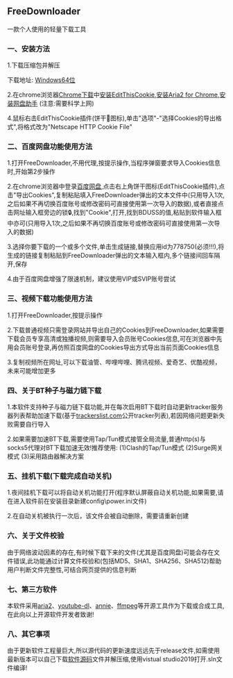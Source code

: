 ## FreeDownloader

一款个人使用的轻量下载工具

### 一、安装方法

1.下载压缩包并解压

下载地址: [Windows64位](https://github.com/HXHGTS/FreeDownloader/releases/latest/download/FreeDownloader.X64.zip)

2.在chrome浏览器[Chrome下载](https://chrome.google.com)中[安装EditThisCookie](https://chrome.google.com/webstore/detail/editthiscookie/fngmhnnpilhplaeedifhccceomclgfbg?hl=zh-CN),[安装Aria2 for Chrome](https://chrome.google.com/webstore/detail/aria2-for-chrome/mpkodccbngfoacfalldjimigbofkhgjn),[安装网盘助手](https://chrome.google.com/webstore/detail/%E7%BD%91%E7%9B%98%E5%8A%A9%E6%89%8B/cfaglmggimoleoclaghmmboppofffdda) (注意:需要科学上网)

4.鼠标右击EditThisCookie插件(饼干🍪图标),单击"选项"-"选择Cookies的导出格式",将格式改为"Netscape HTTP Cookie File"

### 二、百度网盘功能使用方法

1.打开FreeDownloader,不用代理,按提示操作,当程序弹窗要求导入Cookies信息时,开始第2步操作

2.在chrome浏览器中登录[百度网盘](https://pan.baidu.com/disk/home?#/all?path=%2F&vmode=list),点击右上角饼干图标(EditThisCookie插件),点击"导出Cookies",复制粘贴填入FreeDownloader弹出的文本文件中(只用导入1次,之后如果不再切换百度账号或修改密码可直接使用第一次导入的数据),或者直接点击网址输入框旁边的锁🔒,找到"Cookie",打开,找到BDUSS的值,粘贴到软件输入框中亦可(只用导入1次,之后如果不再切换百度账号或修改密码可直接使用第一次导入的数据)

3.选择你要下载的一个或多个文件,单击生成链接,替换应用id为778750(必须!!!),将生成的链接复制粘贴到FreeDownloader弹出的文本输入框内,多个链接间回车隔开,保存

4.由于百度网盘增强了限速机制，建议使用VIP或SVIP账号尝试

### 三、视频下载功能使用方法

1.打开FreeDownloader,按提示操作

2.下载普通视频只需登录网站并导出自己的Cookies到FreeDownloader,如果需要下载会员专享高清或独播视频,则需要导入会员账号Cookies信息,可在浏览器中先用会员账号登录,再仿照百度网盘的Cookies导出方式导出当前页面Cookies信息

3.复制视频所在网址,可以下载油管、哔哩哔哩、腾讯视频、爱奇艺、优酷视频，未来可能增加更多

### 四、关于BT种子与磁力链下载

1.本软件支持种子与磁力链下载功能,并在每次启用BT下载时自动更新tracker服务器列表帮助加速下载(基于[trackerslist.com](https://trackerslist.com/#/zh)公开tracker列表),若因网络问题更新失败需要自行导入

2.如果需要加速BT下载,需要使用Tap/Tun模式接管全局流量,普通http(s)与socks5代理对BT下载加速无效!推荐使用:
(1)Clash的Tap/Tun模式
(2)Surge网关模式
(3)采用路由器解决方案

### 五、挂机下载(下载完成自动关机)

1.夜间挂机下载可以将自动关机功能打开(程序默认屏蔽自动关机功能,如果需要,请在进入软件前在安装目录新建config\power.ini文件)

2.在自动关机被执行一次后，该文件会被自动删除，需要请重新创建

### 六、关于文件校验

由于网络波动因素的存在,有时候下载下来的文件(尤其是百度网盘)可能会存在文件错误,此功能通过计算文件校验和(包括MD5、SHA1、SHA256、SHA512)帮助用户判断文件完整性,可结合网页提供的信息判断

### 七、第三方软件

本软件采用[aria2](https://aria2.github.io/)、[youtube-dl](https://github.com/ytdl-org/youtube-dl/)、[annie](https://github.com/iawia002/annie)、[ffmpeg](https://ffmpeg.org/)等开源工具作为下载或合成工具,在此向以上开源软件开发者致谢!

### 八、其它事项

由于更新软件工程量巨大,所以源代码的更新速度远远先于release文件,如需使用最新版本可以自己下载[软件源码](https://github.com/HXHGTS/FreeDownloader/archive/master.zip)文件并解压缩,使用vistual studio2019打开.sln文件编译!


